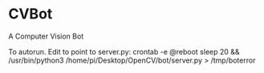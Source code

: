 # CVBot
 A Computer Vision Bot


To autorun. Edit to point to server.py:
crontab -e
@reboot sleep 20 && /usr/bin/python3 /home/pi/Desktop/OpenCV/bot/server.py > /tmp/boterror